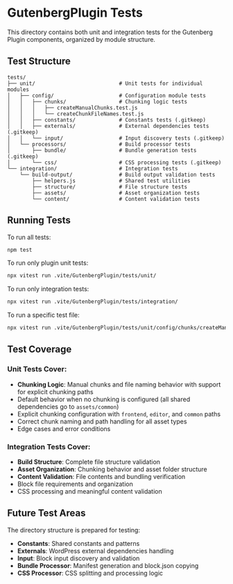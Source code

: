 # GutenbergPlugin Tests

This directory contains both unit and integration tests for the Gutenberg Plugin components, organized by module structure.

## Test Structure

```
tests/
├── unit/                           # Unit tests for individual modules
│   ├── config/                     # Configuration module tests
│   │   ├── chunks/                 # Chunking logic tests
│   │   │   ├── createManualChunks.test.js
│   │   │   └── createChunkFileNames.test.js
│   │   ├── constants/              # Constants tests (.gitkeep)
│   │   ├── externals/              # External dependencies tests (.gitkeep)
│   │   └── input/                  # Input discovery tests (.gitkeep)
│   └── processors/                 # Build processor tests
│       ├── bundle/                 # Bundle generation tests (.gitkeep)
│       └── css/                    # CSS processing tests (.gitkeep)
└── integration/                    # Integration tests
    └── build-output/               # Build output validation tests
        ├── helpers.js              # Shared test utilities
        ├── structure/              # File structure tests
        ├── assets/                 # Asset organization tests
        └── content/                # Content validation tests
```

## Running Tests

To run all tests:
```bash
npm test
```

To run only plugin unit tests:
```bash
npx vitest run .vite/GutenbergPlugin/tests/unit/
```

To run only integration tests:
```bash
npx vitest run .vite/GutenbergPlugin/tests/integration/
```

To run a specific test file:
```bash
npx vitest run .vite/GutenbergPlugin/tests/unit/config/chunks/createManualChunks.test.js
```

## Test Coverage

### Unit Tests Cover:
- **Chunking Logic**: Manual chunks and file naming behavior with support for explicit chunking paths
- Default behavior when no chunking is configured (all shared dependencies go to `assets/common`)
- Explicit chunking configuration with `frontend`, `editor`, and `common` paths
- Correct chunk naming and path handling for all asset types
- Edge cases and error conditions

### Integration Tests Cover:
- **Build Structure**: Complete file structure validation
- **Asset Organization**: Chunking behavior and asset folder structure  
- **Content Validation**: File contents and bundling verification
- Block file requirements and organization
- CSS processing and meaningful content validation

## Future Test Areas

The directory structure is prepared for testing:
- **Constants**: Shared constants and patterns
- **Externals**: WordPress external dependencies handling  
- **Input**: Block input discovery and validation
- **Bundle Processor**: Manifest generation and block.json copying
- **CSS Processor**: CSS splitting and processing logic
